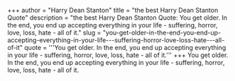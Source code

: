 +++
author = "Harry Dean Stanton"
title = "the best Harry Dean Stanton Quote"
description = "the best Harry Dean Stanton Quote: You get older. In the end, you end up accepting everything in your life - suffering, horror, love, loss, hate - all of it."
slug = "you-get-older-in-the-end-you-end-up-accepting-everything-in-your-life---suffering-horror-love-loss-hate---all-of-it"
quote = '''You get older. In the end, you end up accepting everything in your life - suffering, horror, love, loss, hate - all of it.'''
+++
You get older. In the end, you end up accepting everything in your life - suffering, horror, love, loss, hate - all of it.
